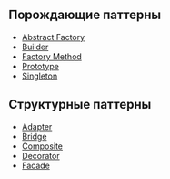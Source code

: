 ## Порождающие паттерны
- [Abstract Factory](https://github.com/pehanx/patterns/blob/main/%D0%9F%D0%BE%D1%80%D0%BE%D0%B6%D0%B4%D0%B0%D1%8E%D1%89%D0%B8%D0%B5%20%D0%BF%D0%B0%D1%82%D1%82%D0%B5%D1%80%D0%BD%D1%8B/Abstract%20Factory%20(%D0%90%D0%B1%D1%81%D1%82%D1%80%D0%B0%D0%BA%D1%82%D0%BD%D0%B0%D1%8F%20%D1%84%D0%B0%D0%B1%D1%80%D0%B8%D0%BA%D0%B0).md)
- [Builder](https://github.com/pehanx/patterns/blob/main/%D0%9F%D0%BE%D1%80%D0%BE%D0%B6%D0%B4%D0%B0%D1%8E%D1%89%D0%B8%D0%B5%20%D0%BF%D0%B0%D1%82%D1%82%D0%B5%D1%80%D0%BD%D1%8B/Builder%20(%D1%81%D1%82%D1%80%D0%BE%D0%B8%D1%82%D0%B5%D0%BB%D1%8C).md)
- [Factory Method](https://github.com/pehanx/patterns/blob/main/%D0%9F%D0%BE%D1%80%D0%BE%D0%B6%D0%B4%D0%B0%D1%8E%D1%89%D0%B8%D0%B5%20%D0%BF%D0%B0%D1%82%D1%82%D0%B5%D1%80%D0%BD%D1%8B/Factory%20Method%20(%D1%84%D0%B0%D0%B1%D1%80%D0%B8%D1%87%D0%BD%D1%8B%D0%B9%20%D0%BC%D0%B5%D1%82%D0%BE%D0%B4).md)
- [Prototype](https://github.com/pehanx/patterns/blob/main/%D0%9F%D0%BE%D1%80%D0%BE%D0%B6%D0%B4%D0%B0%D1%8E%D1%89%D0%B8%D0%B5%20%D0%BF%D0%B0%D1%82%D1%82%D0%B5%D1%80%D0%BD%D1%8B/Prototype%20(%D0%9F%D1%80%D0%BE%D1%82%D0%BE%D1%82%D0%B8%D0%BF).md)
- [Singleton](https://github.com/pehanx/patterns/blob/main/%D0%9F%D0%BE%D1%80%D0%BE%D0%B6%D0%B4%D0%B0%D1%8E%D1%89%D0%B8%D0%B5%20%D0%BF%D0%B0%D1%82%D1%82%D0%B5%D1%80%D0%BD%D1%8B/Singleton%20(%D0%9E%D0%B4%D0%B8%D0%BD%D0%BE%D1%87%D0%BA%D0%B0).md)

## Структурные паттерны
- [Adapter](https://github.com/pehanx/patterns/blob/main/%D0%A1%D1%82%D1%80%D1%83%D0%BA%D1%82%D1%83%D1%80%D0%BD%D1%8B%D0%B5%20%D0%BF%D0%B0%D1%82%D1%82%D0%B5%D1%80%D0%BD%D1%8B/Adapter%20(%D0%90%D0%B4%D0%B0%D0%BF%D1%82%D0%B5%D1%80).md)
- [Bridge](https://github.com/pehanx/patterns/blob/main/%D0%A1%D1%82%D1%80%D1%83%D0%BA%D1%82%D1%83%D1%80%D0%BD%D1%8B%D0%B5%20%D0%BF%D0%B0%D1%82%D1%82%D0%B5%D1%80%D0%BD%D1%8B/Bridge%20(%D0%9C%D0%BE%D1%81%D1%82).md)
- [Composite](https://github.com/pehanx/patterns/blob/main/%D0%A1%D1%82%D1%80%D1%83%D0%BA%D1%82%D1%83%D1%80%D0%BD%D1%8B%D0%B5%20%D0%BF%D0%B0%D1%82%D1%82%D0%B5%D1%80%D0%BD%D1%8B/Composite%20(%D0%9A%D0%BE%D0%BC%D0%BF%D0%BE%D0%BD%D0%BE%D0%B2%D1%89%D0%B8%D0%BA).md)
- [Decorator](https://github.com/pehanx/patterns/blob/main/%D0%A1%D1%82%D1%80%D1%83%D0%BA%D1%82%D1%83%D1%80%D0%BD%D1%8B%D0%B5%20%D0%BF%D0%B0%D1%82%D1%82%D0%B5%D1%80%D0%BD%D1%8B/Decorator%20(%D0%94%D0%B5%D0%BA%D0%BE%D1%80%D0%B0%D1%82%D0%BE%D1%80).md)
- [Facade](https://github.com/pehanx/patterns/blob/main/%D0%A1%D1%82%D1%80%D1%83%D0%BA%D1%82%D1%83%D1%80%D0%BD%D1%8B%D0%B5%20%D0%BF%D0%B0%D1%82%D1%82%D0%B5%D1%80%D0%BD%D1%8B/Facade%20(%D1%84%D0%B0%D1%81%D0%B0%D0%B4).md)
